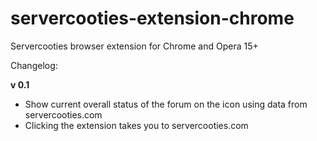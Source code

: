 # servercooties-extension-chrome
Servercooties browser extension for Chrome and Opera 15+

Changelog:

**v 0.1**
- Show current overall status of the forum on the icon using data from servercooties.com
- Clicking the extension takes you to servercooties.com
